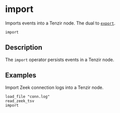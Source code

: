 # import

Imports events into a Tenzir node. The dual to [`export`](export.md).

```tql
import
```

## Description

The `import` operator persists events in a Tenzir node.

## Examples

Import Zeek connection logs into a Tenzir node.

```tql
load_file "conn.log"
read_zeek_tsv
import
```
